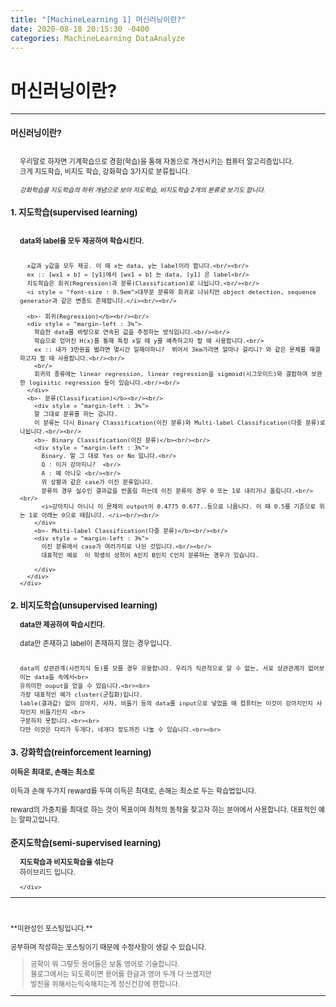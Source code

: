 ```yaml
---
title: "[MachineLearning 1] 머신러닝이란?"
date: 2020-08-18 20:15:30 -0400
categories: MachineLearning DataAnalyze
---
```

# 머신러닝이란?

<hr/>
<div style = "font-size :0.8em">
  <div>
    <h3 style = "font-size :1.2em"> 머신러닝이란?</h3><br/>
    <div style = "margin-left : 3%">
      우리말로 하자면 기계학습으로 경험(학습)을 통해 자동으로 개선시키는 컴퓨터 알고리즘입니다.<br/>
      크게 지도학습, 비지도 학습, 강화학습 3가지로 분류됩니다.<br/><br/>
      <i style = "font-size : 0.9em">강화학습을 지도학습의 하위 개념으로 보아 지도학습, 비지도학습 2개의 분류로 보기도 합니다.</i>
    </div>
  </div>

  <div>
    <h3 style = "font-size :1.2em"> 1. 지도학습(supervised learning)</h3><br/>
    <div style = "margin-left : 3%">
      <b>data와 label을 모두 제공하여 학습시킨다.</b><br/><br/>

      x값과 y값을 모두 제공. 이 때 x는 data, y는 label이라 합니다.<br/><br/>
      ex :: [wx1 + b] = [y1]에서 [wx1 + b] 는 data, [y1] 은 label<br/>
      지도학습은 회귀(Regression)과 분류(Classification)로 나뉩니다.<br/><br/>
      <i style = "font-size : 0.9em">대부분 분류와 회귀로 나뉘지만 object detection, sequence generator과 같은 변종도 존재합니다.</i><br/><br/>

      <b>- 회귀(Regression)</b><br/><br/>
      <div style = "margin-left : 3%">
        학습한 data를 바탕으로 연속된 값을 추정하는 방식입니다.<br/><br/>
        학습으로 얻어진 H(x)를 통해 특정 x일 때 y를 예측하고자 할 때 사용합니다.<br/>
        ex :: 내가 3만원을 벌려면 몇시간 일해야하니?  뛰어서 3km가려면 얼마나 걸리니? 와 같은 문제를 해결하고자 할 때 사용합니다.<br/><br/>
        <br/>
        회귀의 종류에는 linear regression, linear regression을 sigmoid(시그모이드)와 결합하여 보완한 logisitic regression 등이 있습니다.<br/><br/>
      </div>
      <b>- 분류(Classification)</b><br/><br/>
        <div style = "margin-left : 3%">
        말 그대로 분류를 하는 겁니다.
        이 분류는 다시 Binary Classification(이진 분류)와 Multi-label Classification(다중 분류)로 나뉩니다.<br/><br/>
        <b>- Binary Classification(이진 분류)</b><br/><br/>
        <div style = "margin-left : 3%">
          Binary. 말 그 대로 Yes or No 입니다.<br/>
          Q : 이거 강아지니?  <br/>
          A : 예 아니오 <br/><br/>
          위 상황과 같은 case가 이진 분류입니다.
          분류의 경우 실수인 결과값을 반올림 하는데 이진 분류의 경우 0 또는 1로 내리거나 올립니다.<br/><br/>
          <i>강아지니 아니니 이 문제의 output이 0.4775 0.677..등으로 나옵니다. 이 때 0.5를 기준으로 위는 1로 아래는 0으로 때립니다. </i><br/><br/>
        </div>
        <b>- Multi-label Classification(다중 분류)</b><br/><br/>
        <div style = "margin-left : 3%">
          이진 분류에서 case가 여러가지로 나뉜 것입니다.<br/><br/>
          대표적인 예로  이 학생의 성적이 A인지 B인지 C인지 분류하는 경우가 있습니다.

        </div>
      </div>
    </div>
</div>
<div>
  <h3 style = "font-size :1.2em"> 2. 비지도학습(unsupervised learning)</h3>
  <div style = "margin-left : 3%">
    <b>data만 제공하여 학습시킨다.</b><br/><br/>
    data만 존재하고 label이 존재하지 않는 경우입니다.<br><br>

    data의 상관관계(사전지식 등)를 모를 경우 유용합니다. 우리가 직관적으로 알 수 없는, 서로 상관관계가 없어보이는 data들 속에서<br>
    유의미한 ouput을 얻을 수 있습니다.<br><br>
    가장 대표적인 예가 cluster(군집화)입니다.
    lable(결과값) 없이 강아지, 사자, 비둘기 등의 data를 input으로 넣었을 때 컴퓨터는 이것이 강아지인지 사자인지 비둘기인지 <br>
    구분하지 못합니다.<br><br>
    다만 이것은 다리가 두개다, 네개다 정도까진 나눌 수 있습니다.<br><br>
  </div>

  </div>
  <div>
    <h3 style = "font-size :1.2em"> 3. 강화학습(reinforcement learning)</h3>
    <b>이득은 최대로, 손해는 최소로</b><br/><br/>
      <div style = "margin-left : 3%"></div>
      이득과 손해 두가지 reward를 두며 이득은 최대로, 손해는 최소로 두는 학습법입니다.<br><br>
      reward의 가중치를 최대로 하는 것이 목표이며 최적의 동작을 찾고자 하는 분야에서 사용합니다.
      대표적인 예는 알파고입니다.
  </div>
  <div>
    <h3 style = "font-size :1.2em"> 준지도학습(semi-supervised learning)</h3>
    <div style = "margin-left : 3%">
      <b>지도학습과 비지도학습을 섞는다</b><br/>
      하이브리드 입니다.

    </div>

  </div>

  <div>
  </div>
  <hr/>
  <br/><br/> **미완성인 포스팅입니다.**
  <br/><br/> 공부하며 작성하는 포스팅이기 때문에 수정사항이 생길 수 있습니다.
  <blockquote> 공학이 뭐 그렇듯 용어들은 보통 영어로 기술합니다.<br/>
    블로그에서는 되도록이면 용어를 한글과 영어 두개 다 쓰겠지만<br/>
    발전을 위해서는익숙해지는게 정신건강에 편합니다.
  </blockquote>
  <hr/>
<div/>
